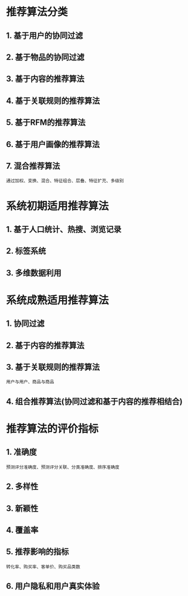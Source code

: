 # 推荐算法分类

## 1. 基于用户的协同过滤

## 2. 基于物品的协同过滤

## 3. 基于内容的推荐算法

## 4. 基于关联规则的推荐算法

## 5. 基于RFM的推荐算法

## 6. 基于用户画像的推荐算法

## 7. 混合推荐算法
	通过加权、变换、混合、特征组合、层叠、特征扩充、多级别

# 系统初期适用推荐算法

## 1. 基于人口统计、热搜、浏览记录

## 2. 标签系统

## 3. 多维数据利用

# 系统成熟适用推荐算法

## 1. 协同过滤

## 2. 基于内容的推荐算法

## 3. 基于关联规则的推荐算法
	用户与用户、商品与商品

## 4. 组合推荐算法(协同过滤和基于内容的推荐相结合)

# 推荐算法的评价指标
## 1. 准确度
	预测评分准确度、预测评分关联、分类准确度、排序准确度

## 2. 多样性

## 3. 新颖性

## 4. 覆盖率

## 5. 推荐影响的指标
	转化率、购买率、客单价、购买品类数

## 6. 用户隐私和用户真实体验